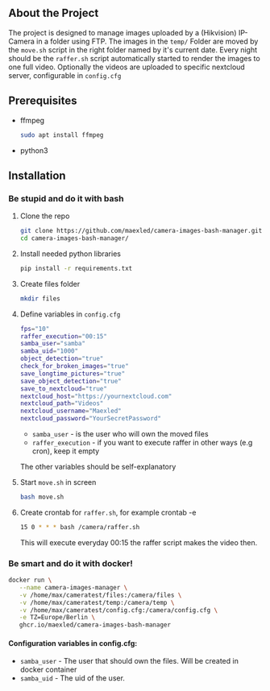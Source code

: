 ## About the Project
The project is designed to manage images uploaded by a (Hikvision) IP-Camera in a folder using FTP. The images in the `temp/` Folder are moved by the `move.sh` script in the right folder named by it's current date. Every night should be the `raffer.sh` script automatically started to render the images to one full video. Optionally the videos are uploaded to specific nextcloud server, configurable in `config.cfg`

## Prerequisites

* ffmpeg
  ```sh
  sudo apt install ffmpeg
* python3

## Installation
### Be stupid and do it with bash

1. Clone the repo
   ```sh
   git clone https://github.com/maexled/camera-images-bash-manager.git
   cd camera-images-bash-manager/
   ```
3. Install needed python libraries
   ```sh
   pip install -r requirements.txt 
   ```
3. Create files folder
   ```sh
   mkdir files
   ```
4. Define variables in `config.cfg`
   ```bash
   fps="10"
   raffer_execution="00:15"
   samba_user="samba"
   samba_uid="1000"
   object_detection="true"
   check_for_broken_images="true"
   save_longtime_pictures="true"
   save_object_detection="true"
   save_to_nextcloud="true"
   nextcloud_host="https://yournextcloud.com"
   nextcloud_path="Videos"
   nextcloud_username="Maexled"
   nextcloud_password="YourSecretPassword"
   ```
   - `samba_user` - is the user who will own the moved files
   - `raffer_execution` - if you want to execute raffer in other ways (e.g cron), keep it empty
   
   The other variables should be self-explanatory

5. Start `move.sh` in screen
    ```sh
   bash move.sh
   ```
6. Create crontab for `raffer.sh`, for example crontab -e
    ```sh
   15 0 * * * bash /camera/raffer.sh
   ```
   This will execute everyday 00:15 the raffer script makes the video then.

### Be smart and do it with docker!
```sh
docker run \
   --name camera-images-manager \
   -v /home/max/cameratest/files:/camera/files \
   -v /home/max/cameratest/temp:/camera/temp \
   -v /home/max/cameratest/config.cfg:/camera/config.cfg \
   -e TZ=Europe/Berlin \
   ghcr.io/maexled/camera-images-bash-manager
```
#### Configuration variables in config.cfg:
- `samba_user` - The user that should own the files. Will be created in docker container
- `samba_uid` - The uid of the user.
